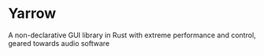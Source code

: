 # Yarrow
A non-declarative GUI library in Rust with extreme performance and control, geared towards audio software
